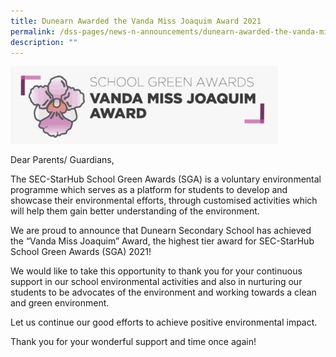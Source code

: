 ```yaml
---
title: Dunearn Awarded the Vanda Miss Joaquim Award 2021
permalink: /dss-pages/news-n-announcements/dunearn-awarded-the-vanda-miss-joaquim-award-2021
description: ""
---
```

<img style="width: 85%;" src="/images/vanda.jpg" />
<p>Dear Parents/ Guardians,</p>
<p>The SEC-StarHub School Green Awards (SGA) is a voluntary environmental programme which serves as a platform for students to develop and showcase their environmental efforts, through customised activities which will help them gain better understanding of the environment.</p>
<p>We are proud to announce that Dunearn Secondary School has achieved the &ldquo;Vanda Miss Joaquim&rdquo; Award, the highest tier award for SEC-StarHub School Green Awards (SGA) 2021!</p>
<p>We would like to take this opportunity to thank you for your continuous support in our school environmental activities and also in nurturing our students to be advocates of the environment and working towards a clean and green environment.</p>
<p>Let us continue our good efforts to achieve positive environmental impact.</p>
<p>Thank you for your wonderful support and time once again!</p>